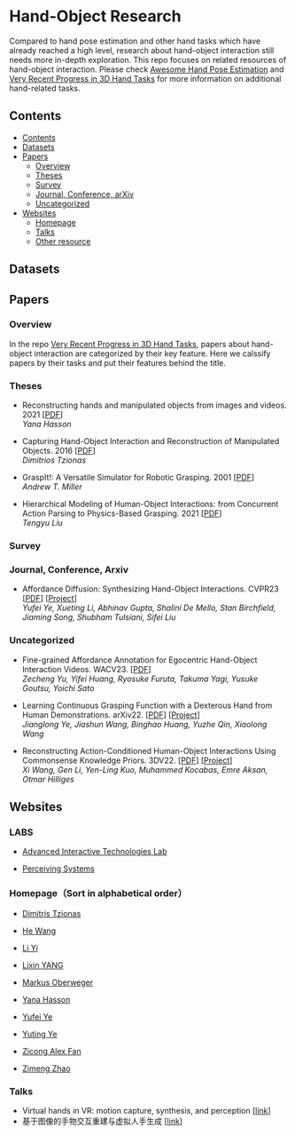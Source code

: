 # Hand-Object Research

Compared to hand pose estimation and other hand tasks which have already reached a high level, research about hand-object interaction still needs more in-depth exploration. This repo focuses on related resources of hand-object interaction. Please check [Awesome Hand Pose Estimation](https://github.com/xinghaochen/awesome-hand-pose-estimation) and [Very Recent Progress in 3D Hand Tasks](https://github.com/SeanChenxy/Hand3DResearch#hand-object-interaction) for more information on additional hand-related tasks.

## Contents

  - [Contents](#contents)
  - [Datasets](#datasets)
  - [Papers](#papers)
    - [Overview](#overview)
    - [Theses](#theses)
    - [Survey](#survey)
    - [Journal, Conference, arXiv](#journal-conference-arxiv)
    - [Uncategorized](#uncategorized)
  - [Websites](#websites)
    - [Homepage](#homepages)
    - [Talks](#talks)
    - [Other resource](#other-resource)
    
 ## Datasets
 
 
 ## Papers
 
 ### Overview
 In the repo [Very Recent Progress in 3D Hand Tasks](https://github.com/SeanChenxy/Hand3DResearch#hand-object-interaction), papers about hand-object interaction are categorized by their key feature. Here we calssify papers by their tasks and put their features behind the title.  
 
 
 
 
 
 
 
 
 ### Theses
 + Reconstructing hands and manipulated objects from images and videos. 2021
   [[PDF](https://hal.science/tel-03616841/file/thesis_yana_hasson.pdf)]\
   *Yana Hasson*
   
 + Capturing Hand-Object Interaction and Reconstruction of Manipulated Objects. 2016
   [[PDF](https://ps.is.mpg.de/uploads_file/attachment/attachment/340/Thesis_FINAL_online.pdf)]\
   *Dimitrios Tzionas*
   
 + GraspIt!: A Versatile Simulator for Robotic Grasping. 2001
   [[PDF](http://www1.cs.columbia.edu/~amiller/thesis.pdf)]\
   *Andrew T. Miller*
   
 + Hierarchical Modeling of Human-Object Interactions: from Concurrent Action Parsing to Physics-Based Grasping. 2021
   [[PDF](https://scholar.google.com/scholar?q=Hierarchical+Modeling+of+Human-Object+Interactions:+from+Concurrent+Action+Parsing+to+Physics-Based+Grasping&hl=zh-CN&as_sdt=0&as_vis=1&oi=scholart)]\
   *Tengyu Liu*
   
 ### Survey
 
 ### Journal, Conference, Arxiv
 + Affordance Diffusion: Synthesizing Hand-Object Interactions. CVPR23
   [[PDF](https://arxiv.org/pdf/2303.12538.pdf)]
   [[Project](https://judyye.github.io/affordiffusion-www/)]\
   *Yufei Ye, Xueting Li, Abhinav Gupta, Shalini De Mello, Stan Birchfield, Jiaming Song, Shubham Tulsiani, Sifei Liu*
 
 
 
 
 ### Uncategorized
 
 + Fine-grained Affordance Annotation for Egocentric Hand-Object Interaction Videos. WACV23.
   [[PDF](https://arxiv.org/pdf/2302.03292v1.pdf)]\
   *Zecheng Yu, Yifei Huang, Ryosuke Furuta, Takuma Yagi, Yusuke Goutsu, Yoichi Sato*
   
 + Learning Continuous Grasping Function with a Dexterous Hand from Human Demonstrations. arXiv22.
   [[PDF](https://arxiv.org/pdf/2207.05053.pdf)]
   [[Project](https://jianglongye.com/cgf/)]\
   *Jianglong Ye, Jiashun Wang, Binghao Huang, Yuzhe Qin, Xiaolong Wang*
   
 + Reconstructing Action-Conditioned Human-Object Interactions Using Commonsense Knowledge Priors. 3DV22.
   [[PDF](https://arxiv.org/pdf/2209.02485.pdf)]
   [[Project](https://eth-ait.github.io/rhoi/)]\
   *Xi Wang, Gen Li, Yen-Ling Kuo, Muhammed Kocabas, Emre Aksan, Otmar Hilliges*
   
   
 
 ## Websites
 
 ### LABS
 + [Advanced Interactive Technologies Lab](https://ait.ethz.ch/index.php)

 + [Perceiving Systems](https://ps.is.mpg.de/)
 
 ### Homepage（Sort in alphabetical order）
 + [Dimitris Tzionas](https://ps.is.mpg.de/person/dtzionas)

 + [He Wang](https://hughw19.github.io/)

 + [Li Yi](https://ericyi.github.io/)
 
 + [Lixin YANG](https://lixiny.github.io/)
 
 + [Markus Oberweger](https://moberweger.github.io/index)
 
 + [Yana Hasson](https://hassony2.github.io/)
 
 + [Yufei Ye](https://judyye.github.io/)
 
 + [Yuting Ye](http://yutingye.info/Research.html)

 + [Zicong Alex Fan](https://ait.ethz.ch/people/zfan/)
 
 + [Zimeng Zhao](https://tneitap.gitee.io/)

### Talks
+ Virtual hands in VR: motion capture, synthesis, and perception [[link](https://dl.acm.org/doi/abs/10.1145/3388769.3407494)]
+ 基于图像的手物交互重建与虚拟人手生成 [[link](https://apposcmf8kb5033.pc.xiaoe-tech.com/detail/l_62b959b9e4b0eca59c0ec26c/4?fromH5=true)]

